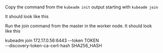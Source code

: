 Copy the command from the `kubeadm init` output starting with `kubeadm join`

It should look like this


Run the join command from the master in the worker node. It should look like this

kubeadm join 172.17.0.56:6443 --token TOKEN \
    --discovery-token-ca-cert-hash SHA256_HASH
    
    